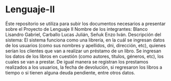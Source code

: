 # Lenguaje-II
Éste repositorio se utiliza para subir los documentos necesarios a presentar sobre el Proyecto de Lenguaje II
Nombre de los integrantes: Blanco Lisandro Gabriel, Carballo Lucas Julián, Señuk Enzo Iván.
Descripción del sistema: El sistema funciona como una librería, en la cuál se ingresan datos de los usuarios (como sus nombres y apellidos, dni, dirección, etc), quienes serían los clientes que van a realizar un préstamo de un libro. Se ingresan los datos de los libros en cuestión (como autores, títulos, géneros, etc), los cuales se van a prestar. De igual manera se registran los prestamos realizados a los usuarios, la fecha de devolución, si regresaron los libros a tiempo o si tienen alguna deuda pendiente, entre otros datos.
